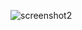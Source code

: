 ![screenshot2](https://github.com/AntonSamusevich/calculator-app-kotlin/assets/144314583/87da6f98-c462-4f58-8af7-bb8881403022)
